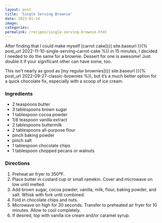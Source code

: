 ```yaml
---
layout: post
title: 'Single Serving Brownie'
date: 2023-01-14
image:
categories:
permalink: /recipes/single-serving-brownie.html
---
```


After finding that I could make myself [carrot cake]({{ site.baseurl }}{% post_url 2022-11-10-single-serving-carrot-cake %}) in 15 minutes, I decided I needed to do the same for a brownie. Dessert for one is awesome! Just double it if your significant other can have some, too.

This isn’t nearly as good as [my regular brownies]({{ site.baseurl }}{% post_url 2022-09-27-classic-brownies %}), but it’s a much better option for a quick chocolate fix, especially with a scoop of ice cream.

### Ingredients

- 2 teaspoons butter
- 3 tablespoons brown sugar
- 1 tablespoon cocoa powder
- 1/8 teaspoon vanilla extract
- 2 tablespoons buttermilk
- 2 tablespoons all-purpose flour
- pinch baking powder
- pinch salt
- 1 tablespoon chocolate chips
- 1 tablespoon chopped pecans or walnuts

### Directions

1. Preheat air fryer to 350ºF.
2. Place butter in custard cup or small ramekin. Cover and microwave on low until melted.
3. Add brown sugar, cocoa powder, vanilla, milk, flour, baking powder, and salt. Whisk with fork until combined.
4. Fold in chocolate chips and nuts.
5. Microwave on high for 30 seconds. Transfer to preheated air fryer for 10 minutes. Allow to cool completely.
6. If desired, top with vanilla ice cream and/or caramel syrup.
